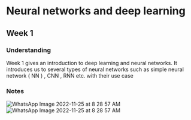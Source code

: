 # Neural networks and deep learning

## Week 1 

### Understanding 
Week 1 gives an introduction to deep learning and neural networks.
It introduces us to several types of neural networks such as simple neural network ( NN ) , CNN , RNN etc. with their use case 

### Notes 
![WhatsApp Image 2022-11-25 at 8 28 57 AM](https://user-images.githubusercontent.com/103832825/203891790-2f2320b6-49b3-4066-982b-4b9c2d3d4066.jpeg)
![WhatsApp Image 2022-11-25 at 8 28 57 AM](https://user-images.githubusercontent.com/103832825/203891819-c266eb41-16f0-4193-945f-2720019ec98a.jpeg)


